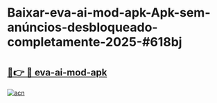 # Baixar-eva-ai-mod-apk-Apk-sem-anúncios-desbloqueado-completamente-2025-#618bj

# <h2><a href="https://ainizakaria.my?title=eva-ai-mod-apk&ref=24M">🔗👉 🔴 eva-ai-mod-apk</a></h2>

[![acn](https://github.com/user-attachments/assets/0f9c940e-d8b0-45ae-aac7-cd30a18b3e1c)](https://ainizakaria.my?title=eva-ai-mod-apk&ref=24M)

